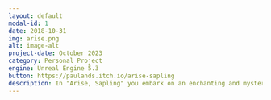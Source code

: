```yaml
---
layout: default
modal-id: 1
date: 2018-10-31
img: arise.png
alt: image-alt
project-date: October 2023
category: Personal Project
engine: Unreal Engine 5.3
button: https://paulands.itch.io/arise-sapling
description: In "Arise, Sapling" you embark on an enchanting and mysterious journey as a unique protagonist, now reincarnated as a tree spirit in a graveyard. This immersive and emotionally charged adventure will take you on a quest to uncover the secrets of your forgotten past, rekindling your sense of purpose and unveiling the darkness that shrouds your history.
---
```

